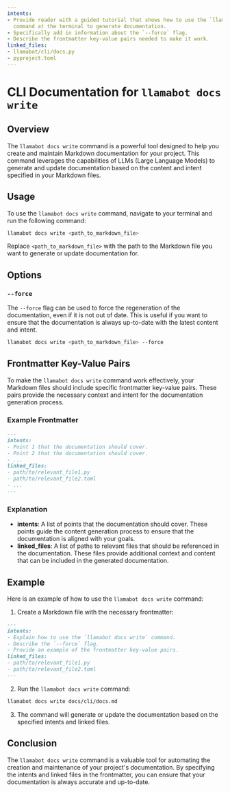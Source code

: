 ```yaml
---
intents:
- Provide reader with a guided tutorial that shows how to use the `llamabot docs write`
  command at the terminal to generate documentation.
- Specifically add in information about the `--force` flag.
- Describe the frontmatter key-value pairs needed to make it work.
linked_files:
- llamabot/cli/docs.py
- pyproject.toml
---
```


# CLI Documentation for `llamabot docs write`

## Overview

The `llamabot docs write` command is a powerful tool designed to help you create and maintain Markdown documentation for your project. This command leverages the capabilities of LLMs (Large Language Models) to generate and update documentation based on the content and intent specified in your Markdown files.

## Usage

To use the `llamabot docs write` command, navigate to your terminal and run the following command:

```sh
llamabot docs write <path_to_markdown_file>
```

Replace `<path_to_markdown_file>` with the path to the Markdown file you want to generate or update documentation for.

## Options

### `--force`

The `--force` flag can be used to force the regeneration of the documentation, even if it is not out of date. This is useful if you want to ensure that the documentation is always up-to-date with the latest content and intent.

```sh
llamabot docs write <path_to_markdown_file> --force
```

## Frontmatter Key-Value Pairs

To make the `llamabot docs write` command work effectively, your Markdown files should include specific frontmatter key-value pairs. These pairs provide the necessary context and intent for the documentation generation process.

### Example Frontmatter

```markdown
---
intents:
- Point 1 that the documentation should cover.
- Point 2 that the documentation should cover.
- ...
linked_files:
- path/to/relevant_file1.py
- path/to/relevant_file2.toml
- ...
---
```

### Explanation

- **intents**: A list of points that the documentation should cover. These points guide the content generation process to ensure that the documentation is aligned with your goals.
- **linked_files**: A list of paths to relevant files that should be referenced in the documentation. These files provide additional context and content that can be included in the generated documentation.

## Example

Here is an example of how to use the `llamabot docs write` command:

1. Create a Markdown file with the necessary frontmatter:

```markdown
---
intents:
- Explain how to use the `llamabot docs write` command.
- Describe the `--force` flag.
- Provide an example of the frontmatter key-value pairs.
linked_files:
- path/to/relevant_file1.py
- path/to/relevant_file2.toml
---
```

2. Run the `llamabot docs write` command:

```sh
llamabot docs write docs/cli/docs.md
```

3. The command will generate or update the documentation based on the specified intents and linked files.

## Conclusion

The `llamabot docs write` command is a valuable tool for automating the creation and maintenance of your project's documentation. By specifying the intents and linked files in the frontmatter, you can ensure that your documentation is always accurate and up-to-date.
